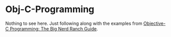 Obj-C-Programming
=================

Nothing to see here. Just following along with the examples from [Objective-C Programming: The Big Nerd Ranch Guide](http://amzn.com/0321706285).
